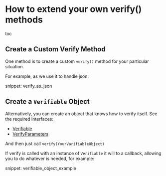 # How to extend your own verify() methods

toc

## Create a Custom Verify Method

One method is to create a custom `verify()` method for your particular situation.

For example, as we use it to handle json:

snippet: verify_as_json

## Create a `Verifiable` Object

Alternatively, you can create an object that knows how to verify itself. 
See the required interfaces: 
* [Verifiable](https://github.com/approvals/ApprovalTests.Python/blob/main/approvaltests/core/verifiable.py#L7-L10)
* [VerifyParameters](https://github.com/approvals/ApprovalTests.Python/blob/main/approvaltests/core/verify_parameters.py)

And then just call `verify(YourVarifiableObject)`

If verify is called with an instance of `Verifiable` it will to a callback, allowing you to do whatever is needed,
for example:

snippet: verifiable_object_example
  
